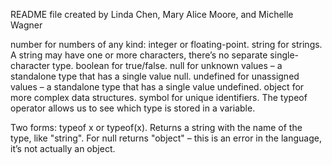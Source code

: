 README file created by Linda Chen, Mary Alice Moore, and Michelle Wagner

number for numbers of any kind: integer or floating-point.
string for strings. A string may have one or more characters, there’s no separate single-character type.
boolean for true/false.
null for unknown values – a standalone type that has a single value null.
undefined for unassigned values – a standalone type that has a single value undefined.
object for more complex data structures.
symbol for unique identifiers.
The typeof operator allows us to see which type is stored in a variable.

Two forms: typeof x or typeof(x).
Returns a string with the name of the type, like "string".
For null returns "object" – this is an error in the language, it’s not actually an object.

